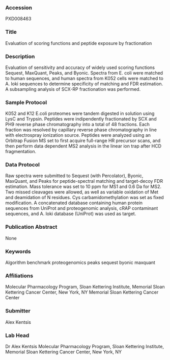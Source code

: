 ### Accession
PXD008463

### Title
Evaluation of scoring functions and peptide exposure by fractionation

### Description
Evaluation of sensitivity and accuracy of widely used scoring functions Sequest, MaxQuant, Peaks, and Byonic. Spectra from E. coli were matched to human sequences, and human spectra from K052 cells were matched to A. loki sequences to determine specificity of matching and FDR estimation. A subsampling analysis of SCX-RP fractionation was performed.

### Sample Protocol
K052 and K12 E.coli proteomes were tandem digested in solution using LysC and Trypsin. Peptides were indipendently fractionated by SCX and PH9 reverse phase chromatography into a total of 48 fractions. Each fraction was resolved by capillary reverse phase chromatography in line with electrospray ionization source. Peptides were analyzed using an Orbitrap Fusion MS set to first acquire full-range HR precursor scans, and then perform data dependent MS2 analysis in the linear ion trap after HCD fragmentation.

### Data Protocol
Raw spectra were submitted to Sequest (with Percolator), Byonic, MaxQuant, and Peaks for peptide-spectral matching and target-decoy FDR estimation. Mass tolerance was set to 10 ppm for MS1 and 0.6 Da for MS2. Two missed cleavages were allowed, as well as variable oxidation of Met and deamidation of N residues. Cys carbamidomethylation was set as fixed modification. A concatenated database containing human protein sequences from UniProt and proteogenomic analysis, cRAP contaminant sequences, and A. loki database (UniProt) was used as target.

### Publication Abstract
None

### Keywords
Algorithm benchmark proteogenomics peaks sequest byonic maxquant

### Affiliations
Molecular Pharmacology Program, Sloan Kettering Institute, Memorial Sloan Kettering Cancer Center, New York, NY
Memorial Sloan Kettering Cancer Center

### Submitter
Alex Kentsis

### Lab Head
Dr Alex Kentsis
Molecular Pharmacology Program, Sloan Kettering Institute, Memorial Sloan Kettering Cancer Center, New York, NY


